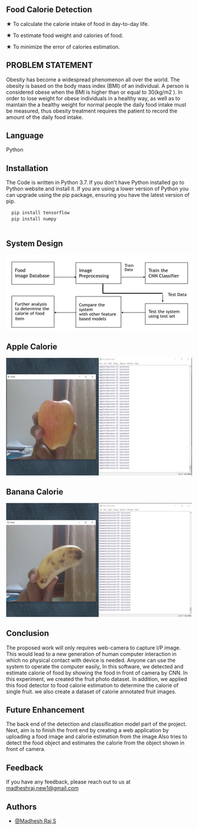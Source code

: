 
## Food Calorie Detection

★ To calculate the calorie intake of food in day-to-day life.

★ To estimate food weight and calories of food.

★ To minimize the error of calories estimation.

## PROBLEM STATEMENT
Obesity has become a widespread phenomenon all over the    world. The obesity is based on the body mass index (BMI) of an individual. A person is considered obese when the BMI is higher than or equal to 30(kg/m2 ). In order to lose weight for obese individuals in a healthy way, as well as to maintain the a healthy weight for normal people the daily food intake must be measured, thus obesity treatment requires the patient to record the amount of the daily food intake.






## Language 

 Python

## Installation

The Code is written in Python 3.7. If you don't have Python installed go to Python website and install it. If you are using a lower version of Python you can upgrade using the pip package, ensuring you have the latest version of pip.

```bash
  pip install tensorflow
  pip install numpy
  
```


## System Design
![App Screenshot](https://github.com/MadheshRajS/Food-Calorie-Detection/blob/master/Scrrenshot/System%20Design.jpg?raw=true)
## Apple Calorie 
![App Screenshot](https://github.com/MadheshRajS/Food-Calorie-Detection/blob/master/Scrrenshot/Apple.jpg?raw=true)
## Banana Calorie
![App Screenshot](https://github.com/MadheshRajS/Food-Calorie-Detection/blob/master/Scrrenshot/Banana.jpg?raw=true)
## Conclusion
The proposed work will only requires web-camera to capture I/P image. This would lead to a new generation of human computer interaction in which no physical contact with device is needed. Anyone can use the system to operate the computer easily, In this software, we detected and estimate calorie of food by showing the food in front of camera by CNN. In this experiment, we created the fruit photo dataset. In addition, we applied this food detector to food calorie estimation to determine the calorie of single fruit. we also create a dataset of calorie annotated fruit images.

## Future Enhancement
The back end of the detection and classification model part of the project. 
Next, aim is to finish the front end by creating a web application by uploading a food image and calorie estimation from the image
Also tries to detect the food object and estimates the calorie from the object shown in front of camera.

## Feedback

If you have any feedback, please reach out to us at madheshraj.new1@gmail.com



    
## Authors

- [@Madhesh Raj S](https://www.github.com/MadheshRajS)






